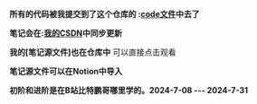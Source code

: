**所有的代码被我提交到了这个仓库的 :[code文件](https://gitee.com/Xiao____liu/learning---c-language/tree/master/code)中去了**

**笔记会在:[我的CSDN](https://blog.csdn.net/L_Z_J_I/article/details/140400417?spm=1001.2014.3001.5501)中同步更新**

 **我的[笔记源文件]也在仓库中** 可以直接点击观看

 **笔记源文件可以在Notion中导入**

 **初阶和进阶是在B站比特鹏哥哪里学的。2024-7-08 ---  2024-7-31** 
 
 